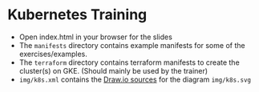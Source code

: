 # Kubernetes Training

* Open index.html in your browser for the slides
* The `manifests` directory contains example manifests for some of the
  exercises/examples.
* The `terraform` directory contains terraform manifests to create the
  cluster(s) on GKE. (Should mainly be used by the trainer)
* `img/k8s.xml` contains the [Draw.io sources](https://www.draw.io/) for the
  diagram `img/k8s.svg`
